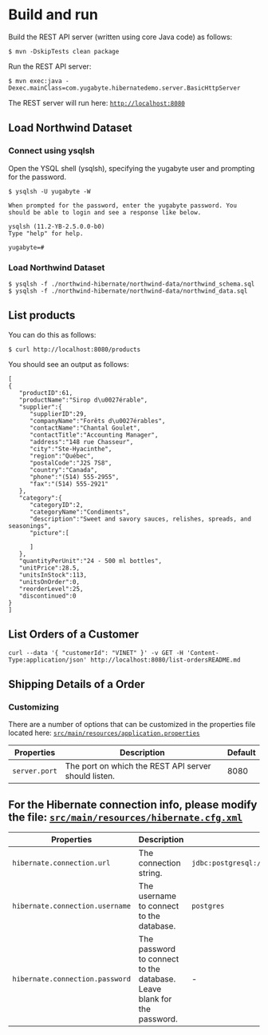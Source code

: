 # Build and run

Build the REST API server (written using core Java code) as follows:

```
$ mvn -DskipTests clean package
```

Run the REST API server:

```
$ mvn exec:java -Dexec.mainClass=com.yugabyte.hibernatedemo.server.BasicHttpServer
```

The REST server will run here: [`http://localhost:8080`](http://localhost:8080)


## Load Northwind Dataset


### Connect using ysqlsh

Open the YSQL shell (ysqlsh), specifying the yugabyte user and prompting for the password.

```
$ ysqlsh -U yugabyte -W

When prompted for the password, enter the yugabyte password. You should be able to login and see a response like below.

ysqlsh (11.2-YB-2.5.0.0-b0)
Type "help" for help.

yugabyte=#
```
### Load Northwind Dataset

```
$ ysqlsh -f ./northwind-hibernate/northwind-data/northwind_schema.sql
$ ysqlsh -f ./northwind-hibernate/northwind-data/northwind_data.sql
```

## List products

You can do this as follows:

```
$ curl http://localhost:8080/products
```
You should see an output as follows:
```
[
{
   "productID":61,
   "productName":"Sirop d\u0027érable",
   "supplier":{
      "supplierID":29,
      "companyName":"Forêts d\u0027érables",
      "contactName":"Chantal Goulet",
      "contactTitle":"Accounting Manager",
      "address":"148 rue Chasseur",
      "city":"Ste-Hyacinthe",
      "region":"Québec",
      "postalCode":"J2S 7S8",
      "country":"Canada",
      "phone":"(514) 555-2955",
      "fax":"(514) 555-2921"
   },
   "category":{
      "categoryID":2,
      "categoryName":"Condiments",
      "description":"Sweet and savory sauces, relishes, spreads, and seasonings",
      "picture":[
         
      ]
   },
   "quantityPerUnit":"24 - 500 ml bottles",
   "unitPrice":28.5,
   "unitsInStock":113,
   "unitsOnOrder":0,
   "reorderLevel":25,
   "discontinued":0
}
]
```

## List Orders of a Customer

```
curl --data '{ "customerId": "VINET" }' -v GET -H 'Content-Type:application/json' http://localhost:8080/list-ordersREADME.md
```

## Shipping Details of a Order


### Customizing

There are a number of options that can be customized in the properties file located here:
[`src/main/resources/application.properties`](https://github.com/YugaByte/orm-examples/blob/master/hibernate/src/main/resources/application.properties)

| Properties    | Description   | Default |
| ------------- | ------------- | ------- |
| `server.port`  | The port on which the REST API server should listen. | 8080 |

## For the Hibernate connection info, please modify the file: [`src/main/resources/hibernate.cfg.xml`](https://github.com/YugaByte/orm-examples/blob/master/hibernate/src/main/resources/hibernate.cfg.xml)

| Properties    | Description   | Default |
| ------------- | ------------- | ------- |
| `hibernate.connection.url`  | The connection string. | `jdbc:postgresql://localhost:5433/postgres`  |
| `hibernate.connection.username` | The username to connect to the database. | `postgres` |
| `hibernate.connection.password` | The password to connect to the database. Leave blank for the password. | - |




